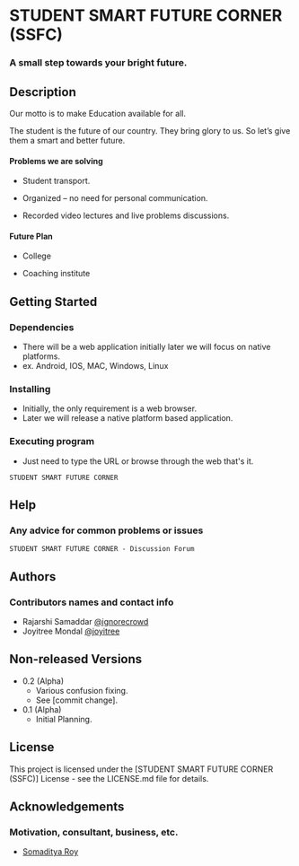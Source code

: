 # STUDENT SMART FUTURE CORNER (SSFC)

### A small step towards your bright future.

## Description


Our motto is to make Education available for all.

The student is the future of our country. 
They bring glory to us. So let’s give them a 
smart and better future.


#### Problems we are solving

* Student transport.

* Organized – no need for personal communication.

* Recorded video lectures and live problems discussions.

#### Future Plan

* College

* Coaching institute


## Getting Started

### Dependencies

* There will be a web application initially later we will focus on native platforms.
* ex. Android, IOS, MAC, Windows, Linux

### Installing

* Initially, the only requirement is a web browser.
* Later we will release a native platform based application.

### Executing program

* Just need to type the URL or browse through the web that's it.
```
STUDENT SMART FUTURE CORNER
```

## Help

### Any advice for common problems or issues
```
STUDENT SMART FUTURE CORNER - Discussion Forum
```

## Authors

### Contributors names and contact info

* Rajarshi Samaddar [@ignorecrowd](https://ignorecrowd.co.in/)
* Joyitree Mondal [@joyitree](https://github.com/joyitree)

## Non-released Versions

* 0.2 (Alpha)
    * Various confusion fixing.
    * See [commit change].
* 0.1 (Alpha)
    * Initial Planning.

## License

This project is licensed under the [STUDENT SMART FUTURE CORNER (SSFC)] License - see the LICENSE.md file for details.

## Acknowledgements

### Motivation, consultant, business, etc.
* [Somaditya Roy](https://www.linkedin.com/in/rsomaditya/)

